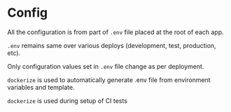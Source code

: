 # Config

All the configuration is from part of `.env` file placed at the root of each app.

`.env` remains same over various deploys (development, test, production, etc).

Only configuration values set in `.env` file change as per deployment.

`dockerize` is used to automatically generate .env file from environment variables and template.

`dockerize` is used during setup of CI tests
